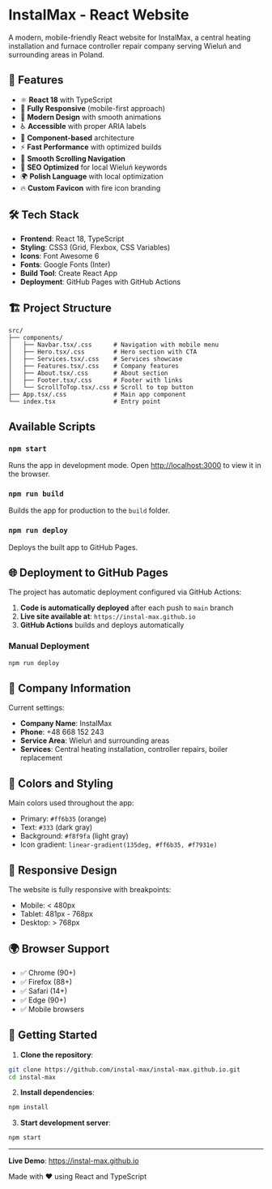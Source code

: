 # InstalMax - React Website

A modern, mobile-friendly React website for InstalMax, a central heating installation and furnace controller repair company serving Wieluń and surrounding areas in Poland.

## 🚀 Features

- ⚛️ **React 18** with TypeScript
- 📱 **Fully Responsive** (mobile-first approach)
- 🎨 **Modern Design** with smooth animations
- ♿ **Accessible** with proper ARIA labels
- 🔧 **Component-based** architecture
- ⚡ **Fast Performance** with optimized builds
- 🧭 **Smooth Scrolling Navigation**
- 🎯 **SEO Optimized** for local Wieluń keywords
- 🌍 **Polish Language** with local optimization
- 🔥 **Custom Favicon** with fire icon branding

## 🛠️ Tech Stack

- **Frontend**: React 18, TypeScript
- **Styling**: CSS3 (Grid, Flexbox, CSS Variables)
- **Icons**: Font Awesome 6
- **Fonts**: Google Fonts (Inter)
- **Build Tool**: Create React App
- **Deployment**: GitHub Pages with GitHub Actions

## 🏗️ Project Structure

```
src/
├── components/
│   ├── Navbar.tsx/.css      # Navigation with mobile menu
│   ├── Hero.tsx/.css        # Hero section with CTA
│   ├── Services.tsx/.css    # Services showcase
│   ├── Features.tsx/.css    # Company features
│   ├── About.tsx/.css       # About section
│   ├── Footer.tsx/.css      # Footer with links
│   └── ScrollToTop.tsx/.css # Scroll to top button
├── App.tsx/.css             # Main app component
└── index.tsx                # Entry point
```

## Available Scripts

### `npm start`

Runs the app in development mode. Open [http://localhost:3000](http://localhost:3000) to view it in the browser.

### `npm run build`

Builds the app for production to the `build` folder.

### `npm run deploy`

Deploys the built app to GitHub Pages.

## 🌐 Deployment to GitHub Pages

The project has automatic deployment configured via GitHub Actions:

1. **Code is automatically deployed** after each push to `main` branch
2. **Live site available at**: `https://instal-max.github.io`
3. **GitHub Actions** builds and deploys automatically

### Manual Deployment

```bash
npm run deploy
```

## 🎨 Company Information

Current settings:

- **Company Name**: InstalMax
- **Phone**: +48 668 152 243
- **Service Area**: Wieluń and surrounding areas
- **Services**: Central heating installation, controller repairs, boiler replacement

## 🎨 Colors and Styling

Main colors used throughout the app:

- Primary: `#ff6b35` (orange)
- Text: `#333` (dark gray)
- Background: `#f8f9fa` (light gray)
- Icon gradient: `linear-gradient(135deg, #ff6b35, #f7931e)`

## 📱 Responsive Design

The website is fully responsive with breakpoints:

- Mobile: < 480px
- Tablet: 481px - 768px
- Desktop: > 768px

## 🌍 Browser Support

- ✅ Chrome (90+)
- ✅ Firefox (88+)
- ✅ Safari (14+)
- ✅ Edge (90+)
- ✅ Mobile browsers

## 🚀 Getting Started

1. **Clone the repository**:

```bash
git clone https://github.com/instal-max/instal-max.github.io.git
cd instal-max
```

2. **Install dependencies**:

```bash
npm install
```

3. **Start development server**:

```bash
npm start
```

---

**Live Demo**: https://instal-max.github.io

Made with ❤️ using React and TypeScript
